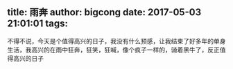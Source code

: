 title: 雨奔
author: bigcong
date: 2017-05-03 21:01:01
tags:
---
不得不说，今天是个值得高兴的日子，我没有什么预感，让我结束了好多年的单身生活，我高兴的在雨中狂奔，狂笑，狂喊，像个疯子一样的，骑着黑牛了，反正值得高兴的日子